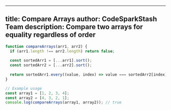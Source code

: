 
---
title: Compare Arrays
author: CodeSparkStash Team
description: Compare two arrays for equality regardless of order
---

```javascript
function compareArrays(arr1, arr2) {
  if (arr1.length !== arr2.length) return false;
  
  const sortedArr1 = [...arr1].sort();
  const sortedArr2 = [...arr2].sort();
  
  return sortedArr1.every((value, index) => value === sortedArr2[index]);
}

// Example usage
const array1 = [1, 2, 3, 4];
const array2 = [4, 3, 2, 1];
console.log(compareArrays(array1, array2)); // true
```

